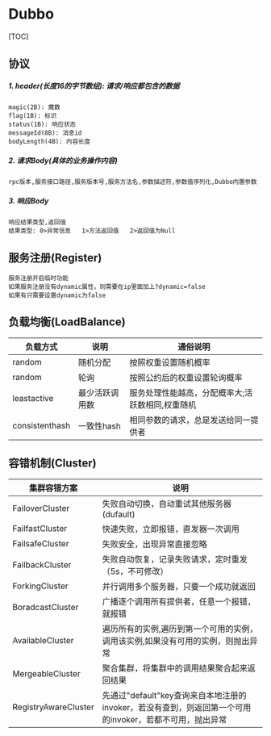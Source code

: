 # **Dubbo** 
[TOC] 
## **协议**
##### 1. header(长度16的字节数组): 请求/响应都包含的数据
````
magic(2B): 魔数
flag(1B): 标识
status(1B): 响应状态
messageId(8B): 消息id
bodyLength(4B): 内容长度
````
##### 2. 请求Body(具体的业务操作内容)
````
rpc版本,服务接口路径,服务版本号,服务方法名,参数描述符,参数值序列化,Dubbo内置参数
````
##### 3. 响应Body
````
响应结果类型,返回值
结果类型: 0>异常信息   1>方法返回值   2>返回值为Null
````
## **服务注册(Register)**
````
服务注册开启临时功能
如果服务注册没有dynamic属性，则需要在ip里面加上?dynamic=false
如果有只需要设置dynamic为false
````
## **负载均衡(LoadBalance)**
|负载方式|说明|通俗说明|
|---|---|---|
|random|随机分配|按照权重设置随机概率|
|random|轮询|按照公约后的权重设置轮询概率|
|leastactive|最少活跃调用数|服务处理性能越高，分配概率大;活跃数相同,权重随机|
|consistenthash|一致性hash|相同参数的请求，总是发送给同一提供者|

## **容错机制(Cluster)**
|集群容错方案|说明|
|---|---|
|FailoverCluster|失败自动切换，自动重试其他服务器(dufault)|
|FailfastCluster|快速失败，立即报错，直发器一次调用|
|FailsafeCluster|失败安全，出现异常直接忽略|
|FailbackCluster|失败自动恢复，记录失败请求，定时重发（5s，不可修改）|
|ForkingCluster|并行调用多个服务器，只要一个成功就返回|
|BoradcastCluster|广播逐个调用所有提供者，任意一个报错，就报错|
|AvailableCluster|遍历所有的实例,遍历到第一个可用的实例，调用该实例,如果没有可用的实例，则抛出异常|
|MergeableCluster|聚合集群，将集群中的调用结果聚合起来返回结果|
|RegistryAwareCluster|先通过"default"key查询来自本地注册的invoker，若没有查到，则返回第一个可用的invoker，若都不可用，抛出异常|